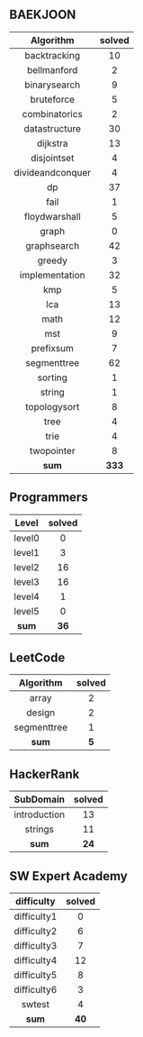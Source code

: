 ## BAEKJOON
|    Algorithm    | solved |
| :-------------: | :----: |
|backtracking|10|
|bellmanford|2|
|binarysearch|9|
|bruteforce|5|
|combinatorics|2|
|datastructure|30|
|dijkstra|13|
|disjointset|4|
|divideandconquer|4|
|dp|37|
|fail|1|
|floydwarshall|5|
|graph|0|
|graphsearch|42|
|greedy|3|
|implementation|32|
|kmp|5|
|lca|13|
|math|12|
|mst|9|
|prefixsum|7|
|segmenttree|62|
|sorting|1|
|string|1|
|topologysort|8|
|tree|4|
|trie|4|
|twopointer|8|
| **sum** | **333**|

## Programmers
|    Level    | solved |
| :-------------: | :----: |
|level0|0|
|level1|3|
|level2|16|
|level3|16|
|level4|1|
|level5|0|
| **sum** | **36**|

## LeetCode
|    Algorithm    | solved |
| :-------------: | :----: |
|array|2|
|design|2|
|segmenttree|1|
| **sum** | **5**|

## HackerRank
|    SubDomain    | solved |
| :-------------: | :----: |
|introduction|13|
|strings|11|
| **sum** | **24**|

## SW Expert Academy
|    difficulty    | solved |
| :-------------: | :----: |
|difficulty1|0|
|difficulty2|6|
|difficulty3|7|
|difficulty4|12|
|difficulty5|8|
|difficulty6|3|
|swtest|4|
| **sum** | **40**|

